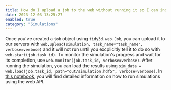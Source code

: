 ```yaml
---
title: How do I upload a job to the web without running it so I can inspect it first?
date: 2023-12-03 13:25:27
enabled: true
category: "Simulations"
---
```

<div><div>Once you've created a <code>job</code> object using&nbsp;<code>tidy3d.web.Job</code>, you can upload it to our servers with <code>web<strong>.</strong>upload<strong>(</strong>simulation<strong>,</strong> task_name<strong>=</strong>"task_name"<strong>,</strong> verbose<strong>=</strong>verbose<strong>)</strong></code>&nbsp;and it will not run until you excplicitly tell it to do so with <code>web.start(job.task_id)</code>. To monitor the simulation's progress and wait for its completion, use <code>web<strong>.</strong>monitor(job.task_id<strong>,</strong> verbose<strong>=</strong>verbose)</code>. After running the simulation, you can load the results using <code>sim_data = web<strong>.</strong>load(job.task_id<strong>, </strong>path=​​​​​"out/simulation.hdf5"<strong>,</strong> verbose<strong>=</strong>verbose)</code>. In <a href="https://docs.flexcompute.com/projects/tidy3d/en/latest/notebooks/WebAPI.html">this notebook</a>, you will find detailed information on how to run simulations using the web API.</div></div>
